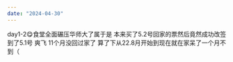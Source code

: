 ```yaml
---
date: "2024-04-30"
---
```

day1-2😋食堂全面碾压华师大了属于是 本来买了5.2号回家的票然后竟然成功改签到了5.1号 爽飞 11个月没回过家了 算了下从22.8月开始到现在就在家呆了一个月不到（
